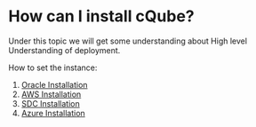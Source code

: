 # How can I install cQube?

Under this topic we will get some understanding about High level Understanding of deployment.&#x20;

How to set the instance:

1. [Oracle  Installation ](https://cqube.sunbird.org/use-cqube/getting-started/oracle-instance-setup)
2. [AWS Installation](https://cqube.sunbird.org/use-cqube/getting-started/aws-installation)
3. [SDC Installation ](https://cqube.sunbird.org/use-cqube/getting-started/sdc-installation)
4. [Azure Installation ](https://cqube.sunbird.org/use-cqube/getting-started/azure-installation)

